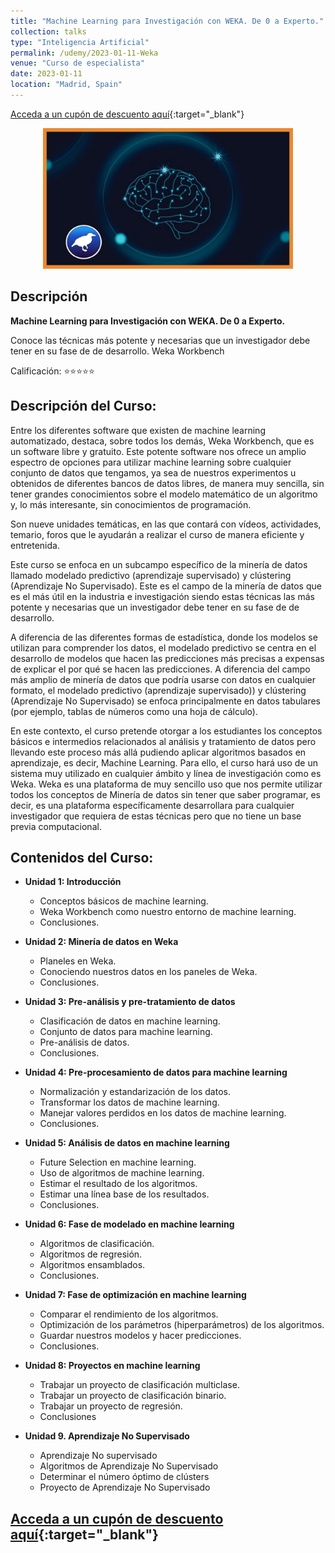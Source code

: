```yaml
---
title: "Machine Learning para Investigación con WEKA. De 0 a Experto."
collection: talks
type: "Inteligencia Artificial"
permalink: /udemy/2023-01-11-Weka
venue: "Curso de especialista"
date: 2023-01-11
location: "Madrid, Spain"
---
```


[Acceda a un cupón de descuento aquí](https://www.udemy.com/course/machine-learning-para-investigacion-con-weka/?couponCode=FEB_2025){:target="_blank"}

<div>
<p align = "center">
<img src="/images/courses/weka1.png" alt="Machine Learning con Weka" width="400">
</p>
</div>

## Descripción

<b>Machine Learning para Investigación con WEKA. De 0 a Experto.</b>

Conoce las técnicas más potente y necesarias que un investigador debe tener en su fase de de desarrollo. Weka Workbench

Calificación: ⭐⭐⭐⭐⭐

## Descripción del Curso:

Entre los diferentes software que existen de machine learning automatizado, destaca, sobre todos los demás, Weka Workbench, que es un software libre y gratuito. Este potente software nos ofrece un amplio espectro de opciones para utilizar machine learning sobre cualquier conjunto de datos que tengamos, ya sea de nuestros experimentos u obtenidos de diferentes bancos de datos libres, de manera muy sencilla, sin tener grandes conocimientos sobre el modelo matemático de un algoritmo y, lo más interesante, sin conocimientos de programación.

Son nueve unidades temáticas, en las que contará con vídeos, actividades, temario, foros que le ayudarán a realizar el curso de manera eficiente y entretenida.

Este curso se enfoca en un subcampo específico de la minería de datos llamado modelado predictivo (aprendizaje supervisado) y clústering (Aprendizaje No Supervisado). Este es el campo de la minería de datos que es el más útil en la industria e investigación siendo estas técnicas las más potente y necesarias que un investigador debe tener en su fase de de desarrollo.

A diferencia de las diferentes formas de estadística, donde los modelos se utilizan para comprender los datos, el modelado predictivo se centra en el desarrollo de modelos que hacen las predicciones más precisas a expensas de explicar el por qué se hacen las predicciones. A diferencia del campo más amplio de minería de datos que podría usarse con datos en cualquier formato, el modelado predictivo (aprendizaje supervisado)) y clústering (Aprendizaje No Supervisado) se enfoca principalmente en datos tabulares (por ejemplo, tablas de números como una hoja de cálculo).

En este contexto, el curso pretende otorgar a los estudiantes los conceptos básicos e intermedios relacionados al análisis y tratamiento de datos pero llevando este proceso más allá pudiendo aplicar algoritmos basados en aprendizaje, es decir, Machine Learning. Para ello, el curso hará uso de un sistema muy utilizado en cualquier ámbito y línea de investigación como es Weka. Weka es una plataforma de muy sencillo uso que nos permite utilizar todos los conceptos de Minería de datos sin tener que saber programar, es decir, es una plataforma específicamente desarrollara para cualquier investigador que requiera de estas técnicas pero que no tiene un base previa computacional.

## Contenidos del Curso:

- __Unidad 1: Introducción__
    - Conceptos básicos de machine learning.
    - Weka Workbench como nuestro entorno de machine learning.
    - Conclusiones.

- __Unidad 2: Minería de datos en Weka__
    - Planeles en Weka.
    - Conociendo nuestros datos en los paneles de Weka.
    - Conclusiones.

- __Unidad 3: Pre-análisis y pre-tratamiento de datos__
    - Clasificación de datos en machine learning.
    - Conjunto de datos para machine learning.
    - Pre-análisis de datos.
    - Conclusiones.

- __Unidad 4: Pre-procesamiento de datos para machine learning__
    - Normalización y estandarización de los datos.
    - Transformar los datos de machine learning.
    - Manejar valores perdidos en los datos de machine learning.
    - Conclusiones.

- __Unidad 5: Análisis de datos en machine learning__
    - Future Selection en machine learning.
    - Uso de algoritmos de machine learning.
    - Estimar el resultado de los algoritmos.
    - Estimar una línea base de los resultados.
    - Conclusiones.

- __Unidad 6: Fase de modelado en machine learning__
    - Algoritmos de clasificación.
    - Algoritmos de regresión.
    - Algoritmos ensamblados.
    - Conclusiones.

- __Unidad 7: Fase de optimización en machine learning__
    - Comparar el rendimiento de los algoritmos.
    - Optimización de los parámetros (hiperparámetros) de los algoritmos.
    - Guardar nuestros modelos y hacer predicciones.
    - Conclusiones.

- __Unidad 8: Proyectos en machine learning__
    - Trabajar un proyecto de clasificación multiclase.
    - Trabajar un proyecto de clasificación binario.
    - Trabajar un proyecto de regresión.
    - Conclusiones

- __Unidad 9. Aprendizaje No Supervisado__
    - Aprendizaje No supervisado
    - Algoritmos de Aprendizaje No Supervisado
    - Determinar el número óptimo de clústers
    - Proyecto de Aprendizaje No Supervisado

## [Acceda a un cupón de descuento aquí](https://www.udemy.com/course/machine-learning-para-investigacion-con-weka/?couponCode=FEB_2025){:target="_blank"}

